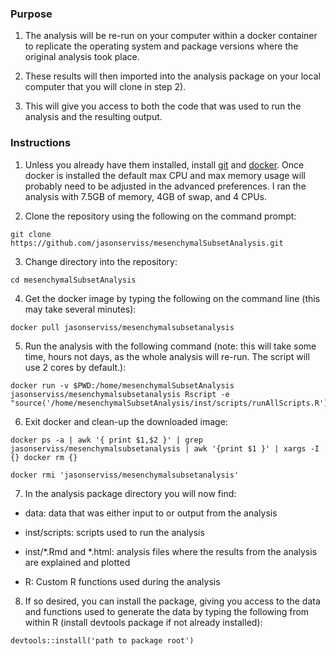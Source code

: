 ### Purpose

1) The analysis will be re-run on your computer within a docker container to replicate the operating system and package versions where the original analysis took place.

2) These results will then imported into the analysis package on your local computer that you will clone in step 2).

3) This will give you access to both the code that was used to run the analysis and the resulting output.

### Instructions
1) Unless you already have them installed, install [git](https://git-scm.com/book/en/v2/Getting-Started-Installing-Git) and [docker](https://www.docker.com). Once docker is installed the default max CPU and max memory usage will probably need to be adjusted in the advanced preferences. I ran the analysis with 7.5GB of memory, 4GB of swap, and 4 CPUs. 

2) Clone the repository using the following on the command prompt: 

<pre><code>git clone https://github.com/jasonserviss/mesenchymalSubsetAnalysis.git</code></pre>

3) Change directory into the repository: 
 
<pre><code>cd mesenchymalSubsetAnalysis</code></pre>

4) Get the docker image by typing the following on the command line (this may take several minutes): 

<pre><code>docker pull jasonserviss/mesenchymalsubsetanalysis</code></pre>

5) Run the analysis with the following command (note: this will take some time, hours not days, as the whole analysis will re-run. The script will use 2 cores by default.):

<pre><code>docker run -v $PWD:/home/mesenchymalSubsetAnalysis jasonserviss/mesenchymalsubsetanalysis Rscript -e "source('/home/mesenchymalSubsetAnalysis/inst/scripts/runAllScripts.R')"</code></pre>

6) Exit docker and clean-up the downloaded image:

<pre><code>docker ps -a | awk '{ print $1,$2 }' | grep jasonserviss/mesenchymalsubsetanalysis | awk '{print $1 }' | xargs -I {} docker rm {}</code></pre>

<pre><code>docker rmi 'jasonserviss/mesenchymalsubsetanalysis'</code></pre>

7) In the analysis package directory you will now find:

  * data: data that was either input to or output from the analysis

  * inst/scripts: scripts used to run the analysis

  * inst/*.Rmd and *.html: analysis files where the results from the analysis are explained and plotted

  * R: Custom R functions used during the analysis

8) If so desired, you can install the package, giving you access to the data and functions used to generate the data by typing the following from within R (install devtools package if not already installed):

<pre><code>devtools::install('path to package root')</code></pre>

